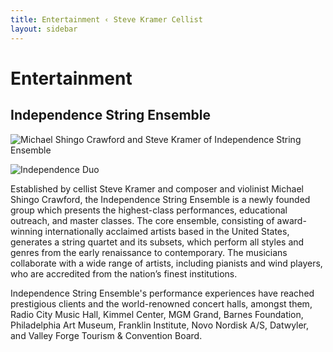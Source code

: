 ```yaml
---
title: Entertainment ‹ Steve Kramer Cellist
layout: sidebar
---
```

# Entertainment
## Independence String Ensemble

![Michael Shingo Crawford and Steve Kramer of Independence String Ensemble](/assets/images/independence.jpg)

![Independence Duo](/assets/images/independence.jpg "Philadelphia's Magic Gardens")


Established by cellist Steve Kramer and composer and violinist Michael Shingo Crawford, the Independence String Ensemble is a newly founded group which presents the highest-class performances, educational outreach, and master classes. The core ensemble, consisting of award-winning internationally acclaimed artists based in the United States, generates a string quartet and its subsets, which perform all styles and genres from the early renaissance to contemporary. The musicians collaborate with a wide range of artists, including pianists and wind players, who are accredited from the nation’s finest institutions. 

Independence String Ensemble's performance experiences have reached prestigious clients and the world-renowned concert halls, amongst them, Radio City Music Hall, Kimmel Center, MGM Grand, Barnes Foundation, Philadelphia Art Museum, Franklin Institute, Novo Nordisk A/S, Datwyler, and Valley Forge Tourism & Convention Board.

